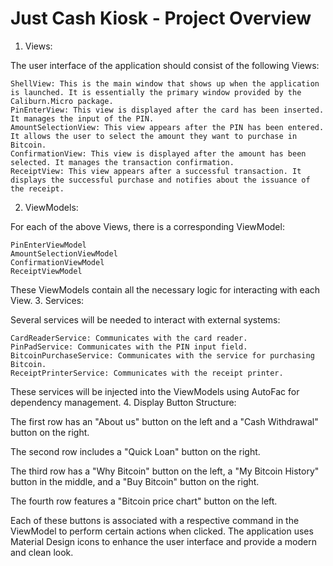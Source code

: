 # Just Cash Kiosk - Project Overview
1. Views:

The user interface of the application should consist of the following Views:

    ShellView: This is the main window that shows up when the application is launched. It is essentially the primary window provided by the Caliburn.Micro package.
    PinEnterView: This view is displayed after the card has been inserted. It manages the input of the PIN.
    AmountSelectionView: This view appears after the PIN has been entered. It allows the user to select the amount they want to purchase in Bitcoin.
    ConfirmationView: This view is displayed after the amount has been selected. It manages the transaction confirmation.
    ReceiptView: This view appears after a successful transaction. It displays the successful purchase and notifies about the issuance of the receipt.

2. ViewModels:

For each of the above Views, there is a corresponding ViewModel:

    PinEnterViewModel
    AmountSelectionViewModel
    ConfirmationViewModel
    ReceiptViewModel

These ViewModels contain all the necessary logic for interacting with each View.
3. Services:

Several services will be needed to interact with external systems:

    CardReaderService: Communicates with the card reader.
    PinPadService: Communicates with the PIN input field.
    BitcoinPurchaseService: Communicates with the service for purchasing Bitcoin.
    ReceiptPrinterService: Communicates with the receipt printer.

These services will be injected into the ViewModels using AutoFac for dependency management.
4. Display Button Structure:

The first row has an "About us" button on the left and a "Cash Withdrawal" button on the right.

The second row includes a "Quick Loan" button on the right.

The third row has a "Why Bitcoin" button on the left, a "My Bitcoin History" button in the middle, and a "Buy Bitcoin" button on the right.

The fourth row features a "Bitcoin price chart" button on the left.

Each of these buttons is associated with a respective command in the ViewModel to perform certain actions when clicked. The application uses Material Design icons to enhance the user interface and provide a modern and clean look.
